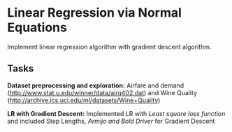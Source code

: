 # Linear Regression via Normal Equations

Implement linear regression algorithm with gradient descent algorithm.

## Tasks

**Dataset preprocessing and exploration\:**  Airfare and demand (http://www.stat.u.edu/winner/data/airq402.dat) and Wine Quality (http://archive.ics.uci.edu/ml/datasets/Wine+Quality)

**LR with Gradient Descent\:** Implemented LR with *Least square loss function* and included Step Lengths, *Armijo and Bold Driver* for Gradient Descent
